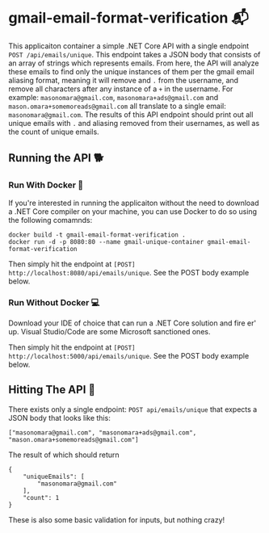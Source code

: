 # gmail-email-format-verification 📬

This applicaiton container a simple .NET Core API with a single endpoint `POST /api/emails/unique`. This endpoint takes a JSON body that consists of an array of strings which represents emails. From here, the API will analyze these emails to find only the unique instances of them per the gmail email aliasing format, meaning it will remove and `.` from the username, and remove all characters after any instance of a `+` in the username. 
For example: `masonomara@gmail.com`, `masonomara+ads@gmail.com` and `mason.omara+somemoreads@gmail.com` all translate to a single email: `masonomara@gmail.com`. The results of this API endpoint should print out all unique emails with `.` and aliasing removed from their usernames, as well as the count of unique emails.

## Running the API 🐕

### Run With Docker 🐳

If you're interested in running the applicaiton without the need to download a .NET Core compiler on your machine, you can use Docker to do so using the following comamnds:

```
docker build -t gmail-email-format-verification .
docker run -d -p 8080:80 --name gmail-unique-container gmail-email-format-verification
```

Then simply hit the endpoint at `[POST] http://localhost:8080/api/emails/unique`. See the POST body example below.

### Run Without Docker 💻

Download your IDE of choice that can run a .NET Core solution and fire er' up. Visual Studio/Code are some Microsoft sanctioned ones.

Then simply hit the endpoint at `[POST] http://localhost:5000/api/emails/unique`. See the POST body example below.

## Hitting The API 🥊

There exists only a single endpoint: `POST api/emails/unique` that expects a JSON body that looks like this:

```
["masonomara@gmail.com", "masonomara+ads@gmail.com", "mason.omara+somemoreads@gmail.com"]
```

The result of which should return

```
{
    "uniqueEmails": [
        "masonomara@gmail.com"
    ],
    "count": 1
}
```

These is also some basic validation for inputs, but nothing crazy!
